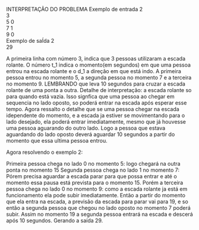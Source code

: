 INTERPRETAÇÃO DO PROBLEMA 
Exemplo de entrada 2<br>
3<br>
5 0<br>
7 1<br>
9 0<br>
Exemplo de saÍda 2<br>
29

A primeira linha com número 3, indica que 3 pessoas utilizaram a escada rolante. 
O número t_1 indica o momento(em segundos) em que uma pessoa entrou na escada rolante e o d_1 a direção em que está indo. 
A primeira pessoa entrou no momento 5, a segunda pessoa no momento 7 e a terceira no momento 9. 
LEMBRANDO que leva 10 segundos para cruzar a escada rolante de uma ponta a outra.
Detalhe de interpretação: a escada rolante so para quando está vazia. Isso signfica que uma pessoa ao chegar em sequencia no lado oposto, so poderá entrar na escada após esperar esse tempo. Agora ressalto o detalhe que se uma pessoa chegar na escada idependente do momento, e a escada ja estiver se movimentando para o lado desejado, ela poderá entrar imediatamente, mesmo que já houvesse uma pessoa aguarando do outro lado. Logo a pessoa que estava aguardando do lado oposto deverá aguardar 10 segundos a partir do momento que essa ultima pessoa entrou.  

Agora resolvendo o exemplo 2:

Primeira pessoa chega no lado 0 no momento 5: logo chegará na outra ponta no momento 15
Segunda pessoa chega no lado 1 no momento 7: Pórem precisa aguardar a escada parar para que possa entrar e até o momento essa pausa está prevista para o momento 15.
Porém a terceira pessoa chega no lado 0 no momento 9: como a escada rolante ja está em funcionamento ela pode subir imediatamente. Então a partir do momento que ela entra na escada, a previsão da escada para parar vai para 19, e so então a segunda pessoa que chegou no lado oposto no momento 7 poderá subir. Assim no momento 19 a segunda pessoa entrará na escada e descerá após 10 segundos. Gerando a saída 29.
